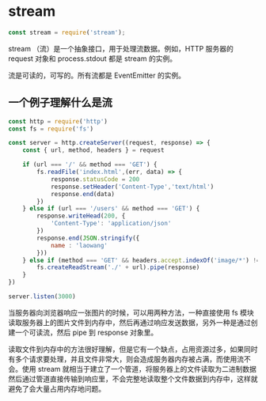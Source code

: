 # stream

```js
const stream = require('stream');
```

stream （流）是一个抽象接口，用于处理流数据。例如，HTTP 服务器的 request 对象和 process.stdout 都是 stream 的实例。

流是可读的，可写的。所有流都是 EventEmitter 的实例。

## 一个例子理解什么是流

```js
const http = require('http')
const fs = require('fs')

const server = http.createServer((request, response) => {
    const { url, method, headers } = request

    if (url === '/' && method === 'GET') {
        fs.readFile('index.html',(err, data) => {
            response.statusCode = 200
            response.setHeader('Content-Type','text/html')
            response.end(data)
        })
    } else if (url === '/users' && method === 'GET') {
        response.writeHead(200, {
            'Content-Type': 'application/json'
        })
        response.end(JSON.stringify({
            name : 'laowang'
        }))
    } else if (method === 'GET' && headers.accept.indexOf('image/*') !== -1) {
        fs.createReadStream('./' + url).pipe(response)
    }
})

server.listen(3000)
```

当服务器向浏览器响应一张图片的时候，可以用两种方法，一种直接使用 fs 模块读取服务器上的图片文件到内存中，然后再通过响应发送数据，另外一种是通过创建一个可读流，然后 pipe 到 response 对象里。

读取文件到内存中的方法很好理解，但是它有一个缺点，占用资源过多，如果同时有多个请求要处理，并且文件非常大，则会造成服务器内存被占满，而使用流不会。使用 stream 就相当于建立了一个管道，将服务器上的文件读取为二进制数据然后通过管道直接传输到响应里，不会完整地读取整个文件数据到内存中，这样就避免了会大量占用内存地问题。